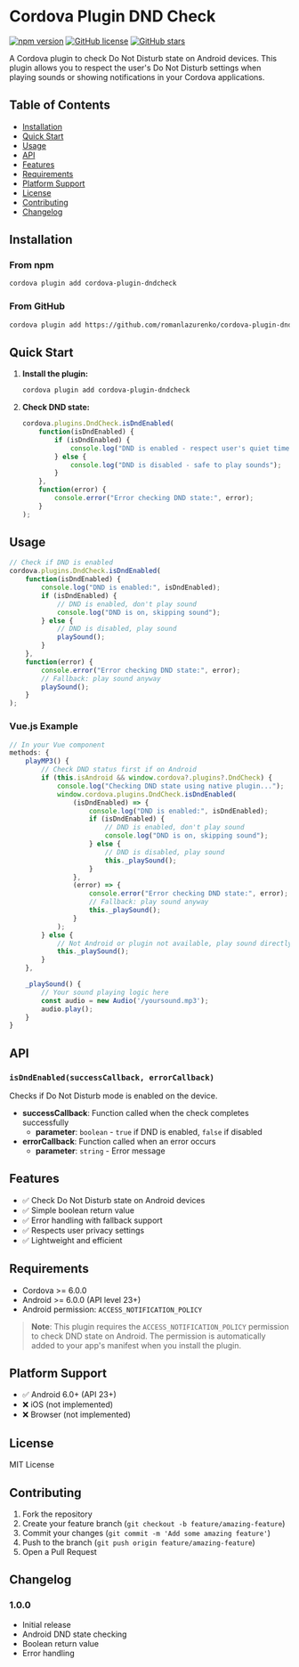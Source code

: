 # Cordova Plugin DND Check

[![npm version](https://badge.fury.io/js/cordova-plugin-dndcheck.svg)](https://badge.fury.io/js/cordova-plugin-dndcheck)
[![GitHub license](https://img.shields.io/github/license/romanlazurenko/cordova-plugin-dndcheck.svg)](https://github.com/romanlazurenko/cordova-plugin-dndcheck/blob/master/LICENSE)
[![GitHub stars](https://img.shields.io/github/stars/romanlazurenko/cordova-plugin-dndcheck.svg)](https://github.com/romanlazurenko/cordova-plugin-dndcheck/stargazers)

A Cordova plugin to check Do Not Disturb state on Android devices. This plugin allows you to respect the user's Do Not Disturb settings when playing sounds or showing notifications in your Cordova applications.

## Table of Contents

- [Installation](#installation)
- [Quick Start](#quick-start)
- [Usage](#usage)
- [API](#api)
- [Features](#features)
- [Requirements](#requirements)
- [Platform Support](#platform-support)
- [License](#license)
- [Contributing](#contributing)
- [Changelog](#changelog)

## Installation

### From npm
```bash
cordova plugin add cordova-plugin-dndcheck
```

### From GitHub
```bash
cordova plugin add https://github.com/romanlazurenko/cordova-plugin-dndcheck.git
```

## Quick Start

1. **Install the plugin:**
   ```bash
   cordova plugin add cordova-plugin-dndcheck
   ```

2. **Check DND state:**
   ```javascript
   cordova.plugins.DndCheck.isDndEnabled(
       function(isDndEnabled) {
           if (isDndEnabled) {
               console.log("DND is enabled - respect user's quiet time");
           } else {
               console.log("DND is disabled - safe to play sounds");
           }
       },
       function(error) {
           console.error("Error checking DND state:", error);
       }
   );
   ```

## Usage

```javascript
// Check if DND is enabled
cordova.plugins.DndCheck.isDndEnabled(
    function(isDndEnabled) {
        console.log("DND is enabled:", isDndEnabled);
        if (isDndEnabled) {
            // DND is enabled, don't play sound
            console.log("DND is on, skipping sound");
        } else {
            // DND is disabled, play sound
            playSound();
        }
    },
    function(error) {
        console.error("Error checking DND state:", error);
        // Fallback: play sound anyway
        playSound();
    }
);
```

### Vue.js Example

```javascript
// In your Vue component
methods: {
    playMP3() {
        // Check DND status first if on Android
        if (this.isAndroid && window.cordova?.plugins?.DndCheck) {
            console.log("Checking DND state using native plugin...");
            window.cordova.plugins.DndCheck.isDndEnabled(
                (isDndEnabled) => {
                    console.log("DND is enabled:", isDndEnabled);
                    if (isDndEnabled) {
                        // DND is enabled, don't play sound
                        console.log("DND is on, skipping sound");
                    } else {
                        // DND is disabled, play sound
                        this._playSound();
                    }
                },
                (error) => {
                    console.error("Error checking DND state:", error);
                    // Fallback: play sound anyway
                    this._playSound();
                }
            );
        } else {
            // Not Android or plugin not available, play sound directly
            this._playSound();
        }
    },

    _playSound() {
        // Your sound playing logic here
        const audio = new Audio('/yoursound.mp3');
        audio.play();
    }
}
```

## API

### `isDndEnabled(successCallback, errorCallback)`

Checks if Do Not Disturb mode is enabled on the device.

- **successCallback**: Function called when the check completes successfully
  - **parameter**: `boolean` - `true` if DND is enabled, `false` if disabled
- **errorCallback**: Function called when an error occurs
  - **parameter**: `string` - Error message

## Features

- ✅ Check Do Not Disturb state on Android devices
- ✅ Simple boolean return value
- ✅ Error handling with fallback support
- ✅ Respects user privacy settings
- ✅ Lightweight and efficient

## Requirements

- Cordova >= 6.0.0
- Android >= 6.0.0 (API level 23+)
- Android permission: `ACCESS_NOTIFICATION_POLICY`

> **Note**: This plugin requires the `ACCESS_NOTIFICATION_POLICY` permission to check DND state on Android. The permission is automatically added to your app's manifest when you install the plugin.

## Platform Support

- ✅ Android 6.0+ (API 23+)
- ❌ iOS (not implemented)
- ❌ Browser (not implemented)

## License

MIT License

## Contributing

1. Fork the repository
2. Create your feature branch (`git checkout -b feature/amazing-feature`)
3. Commit your changes (`git commit -m 'Add some amazing feature'`)
4. Push to the branch (`git push origin feature/amazing-feature`)
5. Open a Pull Request

## Changelog

### 1.0.0
- Initial release
- Android DND state checking
- Boolean return value
- Error handling 